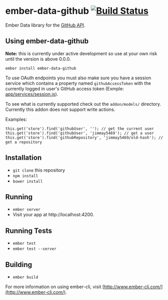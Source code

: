 # ember-data-github [![Build Status](https://travis-ci.org/jimmay5469/ember-data-github.svg)](https://travis-ci.org/jimmay5469/ember-data-github)

Ember Data library for the [GitHub API](https://developer.github.com/v3/).

## Using ember-data-github

**Note:** this is currently under active development so use at your own risk until the version is above 0.0.0.

```
ember install ember-data-github
```

To use OAuth endpoints you must also make sure you have a session service which contains a property named `githubAccessToken` with the currently logged in user's GitHub access token (Exmple: [app/services/session.js](https://github.com/jimmay5469/old-hash/blob/master/app/services/session.js)).

To see what is currently supported check out the `addon/models/` directory.  Currently this addon does not support write actions.

Examples:
```
this.get('store').find('githubUser', ''); // get the current user
this.get('store').find('githubUser', 'jimmay5469'); // get a user
this.get('store').find('githubRepository', 'jimmay5469/old-hash'); // get a repository
```

## Installation

* `git clone` this repository
* `npm install`
* `bower install`

## Running

* `ember server`
* Visit your app at http://localhost:4200.

## Running Tests

* `ember test`
* `ember test --server`

## Building

* `ember build`

For more information on using ember-cli, visit [http://www.ember-cli.com/](http://www.ember-cli.com/).
